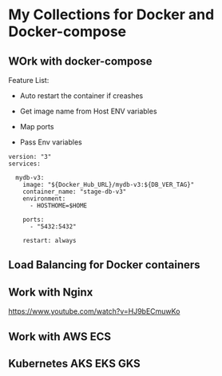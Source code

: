 # My Collections for Docker and Docker-compose

## WOrk with docker-compose

Feature List:

* Auto restart the container if creashes

* Get image name from Host ENV variables

* Map ports

* Pass Env variables 


```
version: "3"
services:

  mydb-v3:
    image: "${Docker_Hub_URL}/mydb-v3:${DB_VER_TAG}"
    container_name: "stage-db-v3"
    environment:
      - HOSTHOME=$HOME

    ports:
      - "5432:5432"

    restart: always

```
## Load Balancing for Docker containers 
## Work with Nginx
https://www.youtube.com/watch?v=HJ9bECmuwKo



## Work with AWS ECS

## Kubernetes AKS EKS GKS
